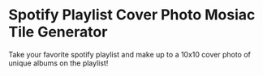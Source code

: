 # Spotify Playlist Cover Photo Mosiac Tile Generator 
Take your favorite spotify playlist and make up to a 10x10 cover photo of unique albums on the playlist!